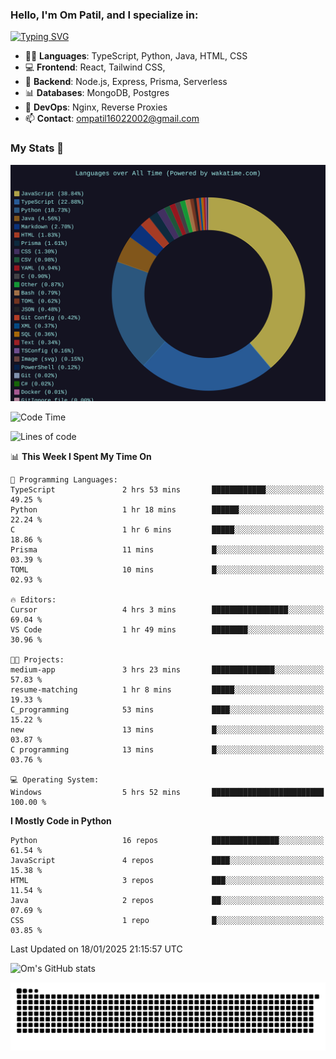 <h3>Hello, I'm Om Patil, and I specialize in:</h3>

[![Typing SVG](https://readme-typing-svg.demolab.com?font=Fira+Code&pause=1000&color=00F7F6&width=435&lines=Full+Stack+Developer;Node.js+Backend+Developer;React+Frontend+Developer)](https://git.io/typing-svg)

<ul>
  <li>👨‍💻 <strong>Languages</strong>: TypeScript, Python, Java, HTML, CSS</li>
  <li>💻 <strong>Frontend</strong>: React, Tailwind CSS,  </li>
  <li>🦄 <strong>Backend</strong>: Node.js, Express, Prisma, Serverless </li>
  <li>📊 <strong>Databases</strong>: MongoDB, Postgres</li>
  <li>🚀 <strong>DevOps</strong>: Nginx, Reverse Proxies</li>
  <li>📫 <strong>Contact</strong>: <a href="mailto:ompatil16022002@gmail.com">ompatil16022002@gmail.com</a></li>
</ul>


<h3>My Stats 💯</h3>

<img src="wakatime-stats.svg" alt="Wakatime Stats" width="600"/>

<!--  [![Top Langs](https://github-readme-stats.vercel.app/api/top-langs/?username=9OmP&layout=compact&theme=radical)](https://github.com/anuraghazra/github-readme-stats) -->

<!--START_SECTION:waka-->
![Code Time](http://img.shields.io/badge/Code%20Time-123%20hrs%2010%20mins-blue)

![Lines of code](https://img.shields.io/badge/From%20Hello%20World%20I%27ve%20Written-1.5%20million%20lines%20of%20code-blue)

📊 **This Week I Spent My Time On** 

```text
💬 Programming Languages: 
TypeScript               2 hrs 53 mins       ████████████░░░░░░░░░░░░░   49.25 % 
Python                   1 hr 18 mins        ██████░░░░░░░░░░░░░░░░░░░   22.24 % 
C                        1 hr 6 mins         █████░░░░░░░░░░░░░░░░░░░░   18.86 % 
Prisma                   11 mins             █░░░░░░░░░░░░░░░░░░░░░░░░   03.39 % 
TOML                     10 mins             █░░░░░░░░░░░░░░░░░░░░░░░░   02.93 % 

🔥 Editors: 
Cursor                   4 hrs 3 mins        █████████████████░░░░░░░░   69.04 % 
VS Code                  1 hr 49 mins        ████████░░░░░░░░░░░░░░░░░   30.96 % 

🐱‍💻 Projects: 
medium-app               3 hrs 23 mins       ██████████████░░░░░░░░░░░   57.83 % 
resume-matching          1 hr 8 mins         █████░░░░░░░░░░░░░░░░░░░░   19.33 % 
C_programming            53 mins             ████░░░░░░░░░░░░░░░░░░░░░   15.22 % 
new                      13 mins             █░░░░░░░░░░░░░░░░░░░░░░░░   03.87 % 
C programming            13 mins             █░░░░░░░░░░░░░░░░░░░░░░░░   03.76 % 

💻 Operating System: 
Windows                  5 hrs 52 mins       █████████████████████████   100.00 % 
```

**I Mostly Code in Python** 

```text
Python                   16 repos            ███████████████░░░░░░░░░░   61.54 % 
JavaScript               4 repos             ████░░░░░░░░░░░░░░░░░░░░░   15.38 % 
HTML                     3 repos             ███░░░░░░░░░░░░░░░░░░░░░░   11.54 % 
Java                     2 repos             ██░░░░░░░░░░░░░░░░░░░░░░░   07.69 % 
CSS                      1 repo              █░░░░░░░░░░░░░░░░░░░░░░░░   03.85 % 
```




 Last Updated on 18/01/2025 21:15:57 UTC
<!--END_SECTION:waka-->

![Om's GitHub stats](https://github-readme-stats.vercel.app/api?username=9OmP&show_icons=true&theme=radical)

![snake gif](https://github.com/9OmP/9OmP/blob/output/github-contribution-grid-snake-dark.svg)


